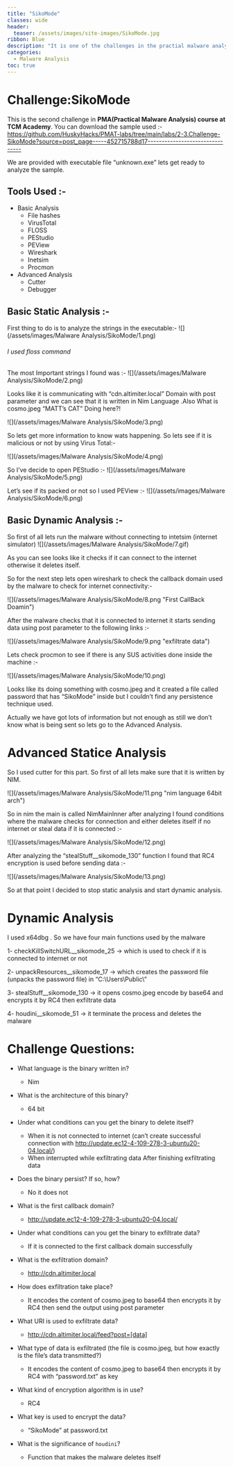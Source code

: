 ```yaml
---
title: "SikoMode"
classes: wide
header:
  teaser: /assets/images/site-images/SikoMode.jpg
ribbon: Blue
description: "It is one of the challenges in the practial malware analysis TCM course"
categories:
  - Malware Analysis
toc: true
---
```


# Challenge:SikoMode

This is the second challenge in **PMA(Practical Malware Analysis) course at TCM Academy**. You can download the sample used :-
https://github.com/HuskyHacks/PMAT-labs/tree/main/labs/2-3.Challenge-SikoMode?source=post_page-----452715788d17--------------------------------

We are provided with executable file “unknown.exe” lets get ready to analyze the sample.

## Tools Used :-
* Basic Analysis
  * File hashes
  * VirusTotal
  * FLOSS
  * PEStudio
  * PEView
  * Wireshark
  * Inetsim
  * Procmon
* Advanced Analysis
  * Cutter
  * Debugger

## Basic Static Analysis :-
First thing to do is to analyze the strings in the executable:-
![](/assets/images/Malware Analysis/SikoMode/1.png)
###### I used floss command

The most Important strings I found was :-
![](/assets/images/Malware Analysis/SikoMode/2.png)

Looks like it is communicating with “cdn.altimiter.local” Domain with post parameter and we can see that it is written in Nim Language .Also What is cosmo.jpeg “MATT’s CAT” Doing here?!

![](/assets/images/Malware Analysis/SikoMode/3.png)

So lets get more information to know wats happening. So lets see if it is malicious or not by using Virus Total:-

![](/assets/images/Malware Analysis/SikoMode/4.png)

So I’ve decide to open PEStudio :-
![](/assets/images/Malware Analysis/SikoMode/5.png)

Let’s see if its packed or not so I used PEView :-
![](/assets/images/Malware Analysis/SikoMode/6.png)

## Basic Dynamic Analysis :-

So first of all lets run the malware without connecting to intetsim (internet simulator)
![](/assets/images/Malware Analysis/SikoMode/7.gif)

As you can see looks like it checks if it can connect to the internet otherwise it deletes itself.

So for the next step lets open wireshark to check the callback domain used by the malware to check for internet connectivity:-

![](/assets/images/Malware Analysis/SikoMode/8.png "First CallBack Doamin")


After the malware checks that it is connected to internet it starts sending data using post parameter to the following links :-

![](/assets/images/Malware Analysis/SikoMode/9.png "exfiltrate data")



Lets check procmon to see if there is any SUS activities done inside the machine :-

![](/assets/images/Malware Analysis/SikoMode/10.png)

Looks like its doing something with cosmo.jpeg and it created a file called password that has “SikoMode” inside but I couldn’t find any persistence technique used.

Actually we have got lots of information but not enough as still we don’t know what is being sent so lets go to the Advanced Analysis.

# Advanced Statice Analysis
So I used cutter for this part. So first of all lets make sure that it is written by NIM.

![](/assets/images/Malware Analysis/SikoMode/11.png "nim language 64bit arch")


So in nim the main is called NimMainInner after analyzing I found conditions where the malware checks for connection and either deletes itself if no internet or steal data if it is connected :-

![](/assets/images/Malware Analysis/SikoMode/12.png)

After analyzing the “stealStuff__sikomode_130” function I found that RC4 encryption is used before sending data :-

![](/assets/images/Malware Analysis/SikoMode/13.png)

So at that point I decided to stop static analysis and start dynamic analysis.

#  Dynamic Analysis
I used x64dbg . So we have four main functions used by the malware

1- checkKillSwitchURL__sikomode_25 -> which is used to check if it is connected to internet or not

2- unpackResources__sikomode_17 -> which creates the password file (unpacks the password file) in “C:\Users\Public\”

3- stealStuff__sikomode_130 -> it opens cosmo.jpeg encode by base64 and encrypts it by RC4 then exfiltrate data

4- houdini__sikomode_51 -> it terminate the process and deletes the malware

# Challenge Questions:
- What language is the binary written in?
  - Nim
  
- What is the architecture of this binary?
  - 64 bit

- Under what conditions can you get the binary to delete itself?

  - When it is not connected to internet (can’t create successful connection with http://update.ec12-4-109-278-3-ubuntu20-04.local/) 
  - When interrupted while exfiltrating data After finishing exfiltrating data

- Does the binary persist? If so, how?

  - No it does not

- What is the first callback domain?

  - http://update.ec12-4-109-278-3-ubuntu20-04.local/

- Under what conditions can you get the binary to exfiltrate data?

  - If it is connected to the first callback domain successfully

- What is the exfiltration domain?

  - http://cdn.altimiter.local

- How does exfiltration take place?

  - It encodes the content of cosmo.jpeg to base64 then encrypts it by RC4 then send the output using post parameter

- What URI is used to exfiltrate data?

  - http://cdn.altimiter.local/feed?post=[data]

- What type of data is exfiltrated (the file is cosmo.jpeg, but how exactly is the file’s data transmitted?)

  - It encodes the content of cosmo.jpeg to base64 then encrypts it by RC4 with “password.txt” as key

- What kind of encryption algorithm is in use?

  - RC4

- What key is used to encrypt the data?

  - “SikoMode” at password.txt

- What is the significance of `houdini`?

  - Function that makes the malware deletes itself

